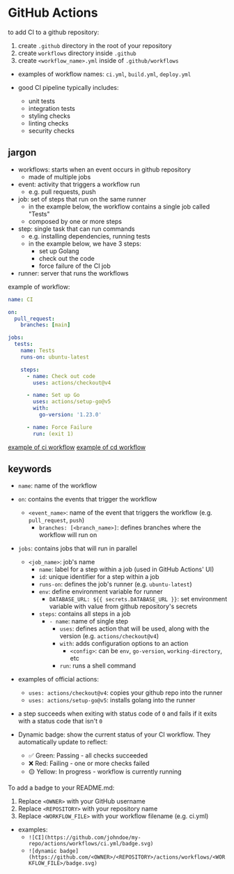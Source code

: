 
# GitHub Actions

to add CI to a github repository:

1. create `.github` directory in the root of your repository
1. create `workflows` directory inside `.github`
1. create `<workflow_name>.yml` inside of `.github/workflows`
  - examples of workflow names: `ci.yml`, `build.yml`, `deploy.yml`

- good CI pipeline typically includes:
  - unit tests
  - integration tests
  - styling checks
  - linting checks
  - security checks

## jargon

- workflows: starts when an event occurs in github repository
  - made of multiple jobs
- event: activity that triggers a workflow run
  - e.g. pull requests, push
- job: set of steps that run on the same runner
  - in the example below, the workflow contains a single job called "Tests"
  - composed by one or more steps
- step: single task that can run commands
  - e.g. installing dependencies, running tests
  - in the example below, we have 3 steps:
    - set up Golang
    - check out the code
    - force failure of the CI job
- runner: server that runs the workflows

example of workflow:

```yml
name: CI

on:
  pull_request:
    branches: [main]

jobs:
  tests:
    name: Tests
    runs-on: ubuntu-latest

    steps:
      - name: Check out code
        uses: actions/checkout@v4

      - name: Set up Go
        uses: actions/setup-go@v5
        with:
          go-version: '1.23.0'

      - name: Force Failure
        run: (exit 1)
```

[example of ci workflow](./code/workflows/ci.yml)
[example of cd workflow](./code/workflows/cd.yml)

## keywords

- `name`: name of the workflow
- `on`: contains the events that trigger the workflow
  - `<event_name>`: name of the event that triggers the workflow (e.g. `pull_request`, `push`)
    - `branches: [<branch_name>]`: defines branches where the workflow will run on
- `jobs`: contains jobs that will run in parallel
  - `<job_name>`: job's name
    - `name`: label for a step within a job (used in GitHub Actions' UI)
    - `id`: unique identifier for a step within a job
    - `runs-on`: defines the job's runner (e.g. `ubuntu-latest`)
    - `env`: define environment variable for runner
      - `DATABASE_URL: ${{ secrets.DATABASE_URL }}`: set environment variable with value from github repository's secrets
    - `steps`: contains all steps in a job
      - `- name`: name of single step
        - `uses`: defines action that will be used, along with the version (e.g. `actions/checkout@v4`)
        - `with`: adds configuration options to an action
          - `<config>`: can be `env`, `go-version`, `working-directory`, etc
        - `run`: runs a shell command


- examples of official actions:
  - `uses: actions/checkout@v4`: copies your github repo into the runner
  - `uses: actions/setup-go@v5`: installs golang into the runner

- a step succeeds when exiting with status code of `0` and fails if it exits with a status code that isn't `0`

- Dynamic badge: show the current status of your CI workflow. They automatically update to reflect:
  - ✅ Green: Passing - all checks succeeded
  - ❌ Red: Failing - one or more checks failed
  - 🟡 Yellow: In progress - workflow is currently running

To add a badge to your README.md:

1. Replace `<OWNER>` with your GitHub username
2. Replace `<REPOSITORY>` with your repository name
3. Replace `<WORKFLOW_FILE>` with your workflow filename (e.g. ci.yml)

- examples:
  - `![CI](https://github.com/johndoe/my-repo/actions/workflows/ci.yml/badge.svg)`
  - `![dynamic badge](https://github.com/<OWNER>/<REPOSITORY>/actions/workflows/<WORKFLOW_FILE>/badge.svg)`
